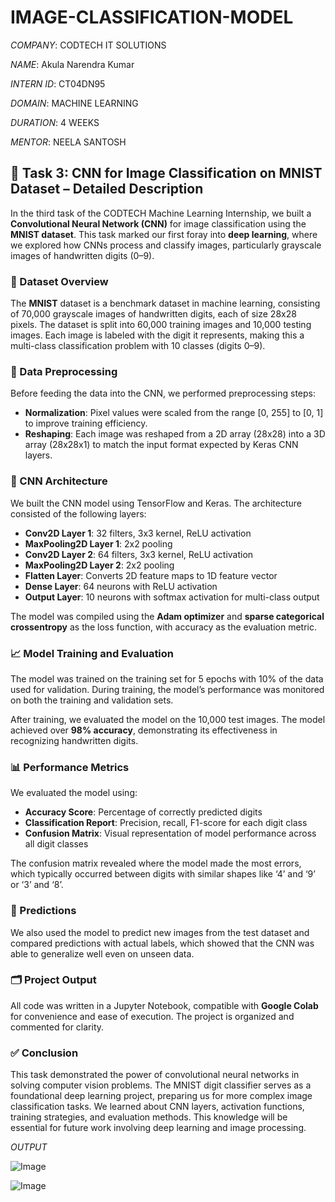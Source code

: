 # IMAGE-CLASSIFICATION-MODEL

*COMPANY*: CODTECH IT SOLUTIONS

*NAME*: Akula Narendra Kumar

*INTERN ID*: CT04DN95

*DOMAIN*: MACHINE LEARNING

*DURATION*: 4 WEEKS

*MENTOR*: NEELA SANTOSH

## 🧠 Task 3: CNN for Image Classification on MNIST Dataset – Detailed Description

In the third task of the CODTECH Machine Learning Internship, we built a **Convolutional Neural Network (CNN)** for image classification using the **MNIST dataset**. This task marked our first foray into **deep learning**, where we explored how CNNs process and classify images, particularly grayscale images of handwritten digits (0–9).

### 📁 Dataset Overview

The **MNIST** dataset is a benchmark dataset in machine learning, consisting of 70,000 grayscale images of handwritten digits, each of size 28x28 pixels. The dataset is split into 60,000 training images and 10,000 testing images. Each image is labeled with the digit it represents, making this a multi-class classification problem with 10 classes (digits 0–9).

### 🔄 Data Preprocessing

Before feeding the data into the CNN, we performed preprocessing steps:
- **Normalization**: Pixel values were scaled from the range [0, 255] to [0, 1] to improve training efficiency.
- **Reshaping**: Each image was reshaped from a 2D array (28x28) into a 3D array (28x28x1) to match the input format expected by Keras CNN layers.

### 🧠 CNN Architecture

We built the CNN model using TensorFlow and Keras. The architecture consisted of the following layers:
- **Conv2D Layer 1**: 32 filters, 3x3 kernel, ReLU activation
- **MaxPooling2D Layer 1**: 2x2 pooling
- **Conv2D Layer 2**: 64 filters, 3x3 kernel, ReLU activation
- **MaxPooling2D Layer 2**: 2x2 pooling
- **Flatten Layer**: Converts 2D feature maps to 1D feature vector
- **Dense Layer**: 64 neurons with ReLU activation
- **Output Layer**: 10 neurons with softmax activation for multi-class output

The model was compiled using the **Adam optimizer** and **sparse categorical crossentropy** as the loss function, with accuracy as the evaluation metric.

### 📈 Model Training and Evaluation

The model was trained on the training set for 5 epochs with 10% of the data used for validation. During training, the model’s performance was monitored on both the training and validation sets.

After training, we evaluated the model on the 10,000 test images. The model achieved over **98% accuracy**, demonstrating its effectiveness in recognizing handwritten digits.

### 📊 Performance Metrics

We evaluated the model using:
- **Accuracy Score**: Percentage of correctly predicted digits
- **Classification Report**: Precision, recall, F1-score for each digit class
- **Confusion Matrix**: Visual representation of model performance across all digit classes

The confusion matrix revealed where the model made the most errors, which typically occurred between digits with similar shapes like ‘4’ and ‘9’ or ‘3’ and ‘8’.

### 🧪 Predictions

We also used the model to predict new images from the test dataset and compared predictions with actual labels, which showed that the CNN was able to generalize well even on unseen data.

### 🗂 Project Output

All code was written in a Jupyter Notebook, compatible with **Google Colab** for convenience and ease of execution. The project is organized and commented for clarity.

### ✅ Conclusion

This task demonstrated the power of convolutional neural networks in solving computer vision problems. The MNIST digit classifier serves as a foundational deep learning project, preparing us for more complex image classification tasks. We learned about CNN layers, activation functions, training strategies, and evaluation methods. This knowledge will be essential for future work involving deep learning and image processing.

*OUTPUT*

![Image](https://github.com/user-attachments/assets/b8482fd8-9ba1-4477-bb35-8baadd656775)

![Image](https://github.com/user-attachments/assets/688d449e-ae93-458e-868e-093ab500002b)
